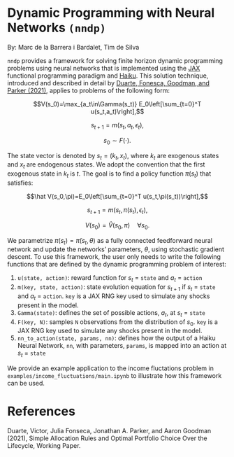 # Dynamic Programming with Neural Networks `(nndp)`

By: Marc de la Barrera i Bardalet, Tim de Silva

`nndp` provides a framework for solving finite horizon dynamic programming problems using neural networks that is implemented using the [JAX](https://github.com/google/jax) functional programming paradigm and [Haiku](https://github.com/deepmind/dm-haiku). This solution technique, introduced and described in detail by [Duarte, Fonesca, Goodman, and Parker (2021)](https://0f2486b1-f568-477b-8307-dd98a6c77afd.filesusr.com/ugd/f9db9d_972da014adb2453b8a4dab0239909062.pdf), applies to problems of the following form: 

$$V(s_0)=\max_{a_t\in\Gamma(s_t)} E_0\left[\sum_{t=0}^T u(s_t,a_t)\right],$$

$$s_{t+1}=m(s_{t},a_{t},\epsilon_t), $$

$$s_0 \sim F(\cdot).$$

The state vector is denoted by $s_t=(k_t, x_t)$, where $k_t$ are exogenous states and $x_t$ are endogenous states. We adopt the convention that the first exogenous state in $k_t$ is $t$. The goal is to find a policy function $\pi(s_t)$ that satisfies:

$$\hat V(s_0,\pi)=E_0\left[\sum_{t=0}^T u(s_t,\pi(s_t))\right],$$

$$s_{t+1}=m(s_{t},\pi(s_{t}),\epsilon_t),$$

$$V(s_0)=\hat V(s_0,\pi)\quad \forall s_0.$$

We parametrize $\pi(s_t)=\tilde\pi(s_t,\theta)$ as a fully connected feedforward neural network and update the networks’ parameters, $\theta$, using stochastic gradient descent. To use this framework, the user only needs to write the following functions that are defined by the dynamic programming problem of interest:

1. `u(state, action)`: reward function for $s_t$ = `state` and $a_t$ = `action`
2. `m(key, state, action)`: state evolution equation for $s_{t+1}$ if $s_t$ = `state` and $a_t$ = `action`. `key` is a JAX RNG key used to simulate any shocks present in the model.
3. `Gamma(state)`: defines the set of possible actions, $a_t$, at $s_t$ = `state`
4. `F(key, N)`: samples `N` observations from the distribution of $s_0$. `key` is a JAX RNG key used to simulate any shocks present in the model.
5. `nn_to_action(state, params, nn)`: defines how the output of a Haiku Neural Network, `nn`, with parameters, `params`, is mapped into an action at $s_t$ = `state`

We provide an example application to the income fluctations problem in `examples/income_fluctuations/main.ipynb` to illustrate how this framework can be used.

# References
Duarte, Victor, Julia Fonseca, Jonathan A. Parker, and Aaron Goodman (2021), Simple Allocation Rules and Optimal Portfolio Choice Over the Lifecycle, Working Paper.

